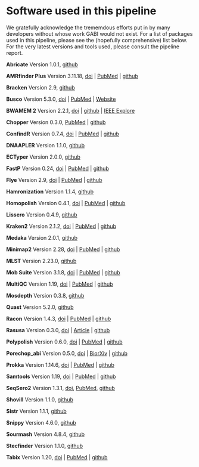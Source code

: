 # Software used in this pipeline

We gratefully acknowledge the trememdous efforts put in by many developers without whose work GABI would not exist. For a list of packages used in this pipeline, please see the (hopefully comprehensive) list below. For the very latest versions and tools used, please consult the pipeline report. 

**Abricate**
Version 1.0.1, [github](https://github.com/tseemann/abricate)

**AMRfinder Plus**
Version 3.11.18, [doi](https://doi.org/10.1038/s41598-021-91456-0) | [PubMed](https://pubmed.ncbi.nlm.nih.gov/34135355/) | [github](https://github.com/ncbi/amr)

**Bracken**
Version 2.9, [github](https://github.com/jenniferlu717/Bracken)

**Busco**
Version 5.3.0, [doi](https://doi.org/10.1007/978-1-4939-9173-0_14) | [PubMed](https://pubmed.ncbi.nlm.nih.gov/31020564/) | [Website](https://busco.ezlab.org/)

**BWAMEM 2**
Version 2.2.1, [doi](https://doi:10.1109/IPDPS.2019.00041) | [github](https://github.com/bwa-mem2/bwa-mem2) | [IEEE Explore](https://ieeexplore.ieee.org/document/8820962)

**Chopper**
Version 0.3.0, [PubMed](https://pubmed.ncbi.nlm.nih.gov/37171891/) | [github](https://github.com/wdecoster/chopper)

**ConfindR**
Version 0.7.4, [doi](https://doi.org/10.7717/peerj.6995) | [PubMed](https://pubmed.ncbi.nlm.nih.gov/31183253/) | [github](https://github.com/OLC-Bioinformatics/ConFindr)

**DNAAPLER**
Version 1.1.0, [github](https://github.com/gbouras13/dnaapler)

**ECTyper**
Version 2.0.0, [github](https://github.com/phac-nml/ecoli_serotyping)

**FastP**
Version 0.24, [doi](https://doi.org/10.1093/bioinformatics/bty560) | [PubMed](https://pubmed.ncbi.nlm.nih.gov/30423086/) | [github](https://github.com/OpenGene/fastp)

**Flye**
Version 2.9, [doi](https://doi.org/10.1038/s41587-019-0072-8) | [PubMed](https://pubmed.ncbi.nlm.nih.gov/30936562/) |  [github](https://github.com/fenderglass/Flye/tree/flye)

**Hamronization**
Version 1.1.4, [github](https://github.com/pha4ge/hAMRonization)

**Homopolish**
Version 0.4.1, [doi](https://doi.org/10.1186/s13059-021-02282-6) | [PubMed](https://pubmed.ncbi.nlm.nih.gov/33789731/) | [github](https://github.com/ythuang0522/homopolish)

**Lissero**
Version 0.4.9, [github](https://github.com/MDU-PHL/LisSero)

**Kraken2**
Version 2.1.2, [doi](https://doi.org/10.1186/s13059-019-1891-0) | [PubMed](https://pubmed.ncbi.nlm.nih.gov/31779668/) | [github](https://github.com/DerrickWood/kraken2)

**Medaka**
Version 2.0.1, [github](https://github.com/nanoporetech/medaka)

**Minimap2**
Version 2.28, [doi](https://doi:10.1093/bioinformatics/bty191) | [PubMed](https://pubmed.ncbi.nlm.nih.gov/29750242/) | [github](https://github.com/lh3/minimap2)

**MLST**
Version 2.23.0, [github](https://github.com/tseemann/mlst)

**Mob Suite**
Version 3.1.8, [doi](https://doi.org/10.1099/mgen.0.000206) | [PubMed](https://pubmed.ncbi.nlm.nih.gov/30052170/) | [github](https://github.com/phac-nml/mob-suite)

**MultiQC**
Version 1.19, [doi](https://doi.org/10.1093/bioinformatics/btw354) | [PubMed](https://pubmed.ncbi.nlm.nih.gov/27312411/) | [github](https://github.com/MultiQC/MultiQC)

**Mosdepth**
Version 0.3.8, [github](https://github.com/brentp/mosdepth)

**Quast**
Version 5.2.0, [github](https://github.com/ablab/quast)

**Racon**
Version 1.4.3, [doi](https://doi.org/10.1101/gr.214270.116) | [PubMed](https://pubmed.ncbi.nlm.nih.gov/28100585/) | [github](https://github.com/isovic/racon)

**Rasusa**
Version 0.3.0, [doi](https://doi.org/10.21105/joss.03941) | [Article](https://joss.theoj.org/papers/10.21105/joss.03941) | [github](https://github.com/mbhall88/rasusa)

**Polypolish**
Version 0.6.0, [doi](https://doi.org/10.1099/mgen.0.001254) | [PubMed](https://pubmed.ncbi.nlm.nih.gov/38833287/) | [github](https://github.com/rrwick/Polypolish)

**Porechop_abi**
Version 0.5.0, [doi](https://doi.org/10.1101/2022.07.07.499093) | [BiorXiv](https://www.biorxiv.org/content/10.1101/2022.07.07.499093v1) | [github](https://github.com/bonsai-team/Porechop_ABI)

**Prokka**
Version 1.14.6, [doi](https://doi.org/10.1093/bioinformatics/btu153) | [PubMed](https://pubmed.ncbi.nlm.nih.gov/24642063/) | [github](https://github.com/tseemann/prokka)

**Samtools**
Version 1.19, [doi](https://doi.org/10.1093/bioinformatics/btp352) | [PubMed](https://pubmed.ncbi.nlm.nih.gov/19505943/) | [github](https://github.com/samtools/samtools)

**SeqSero2**
Version 1.3.1, [doi](https://doi.org/10.1128/aem.01746-19), [PubMed](https://pubmed.ncbi.nlm.nih.gov/31540993/), [github](https://github.com/denglab/SeqSero2)

**Shovill**
Version 1.1.0, [github](https://github.com/tseemann/shovill)

**Sistr**
Version 1.1.1, [github](https://github.com/phac-nml/sistr_cmd)

**Snippy**
Version 4.6.0, [github](https://github.com/tseemann/snippy)

**Sourmash**
Version 4.8.4, [github](https://github.com/sourmash-bio/sourmash)

**Stecfinder**
Version 1.1.0, [github](https://github.com/LanLab/STECFinder)

**Tabix**
Version 1.20, [doi](https://doi.org/10.1093/gigascience/giab007) | [PubMed](https://pubmed.ncbi.nlm.nih.gov/33594436/) | [github](https://github.com/samtools/htslib)